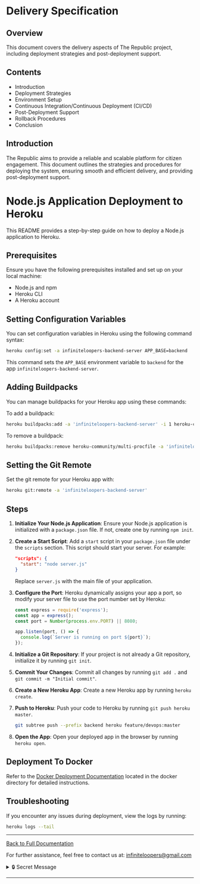 # Delivery Specification

## Overview

This document covers the delivery aspects of The Republic project, including deployment strategies and post-deployment support.

## Contents

- Introduction
- Deployment Strategies
- Environment Setup
- Continuous Integration/Continuous Deployment (CI/CD)
- Post-Deployment Support
- Rollback Procedures
- Conclusion

## Introduction

The Republic aims to provide a reliable and scalable platform for citizen engagement. This document outlines the strategies and procedures for deploying the system, ensuring smooth and efficient delivery, and providing post-deployment support.

# Node.js Application Deployment to Heroku

This README provides a step-by-step guide on how to deploy a Node.js application to Heroku.

## Prerequisites

Ensure you have the following prerequisites installed and set up on your local machine:

- Node.js and npm
- Heroku CLI
- A Heroku account

## Setting Configuration Variables

You can set configuration variables in Heroku using the following command syntax:

```bash
heroku config:set -a infiniteloopers-backend-server APP_BASE=backend
```

This command sets the `APP_BASE` environment variable to `backend` for the app `infiniteloopers-backend-server`.

## Adding Buildpacks

You can manage buildpacks for your Heroku app using these commands:

To add a buildpack:

```bash
heroku buildpacks:add -a 'infiniteloopers-backend-server' -i 1 heroku-community/multi-procfile
```

To remove a buildpack:

```bash
heroku buildpacks:remove heroku-community/multi-procfile -a 'infiniteloopers-backend-server'
```

## Setting the Git Remote

Set the git remote for your Heroku app with:

```bash
heroku git:remote -a 'infiniteloopers-backend-server'
```

## Steps

1. **Initialize Your Node.js Application**: Ensure your Node.js application is initialized with a `package.json` file. If not, create one by running `npm init`.

2. **Create a Start Script**: Add a `start` script in your `package.json` file under the `scripts` section. This script should start your server. For example:

    ```json
    "scripts": {
      "start": "node server.js"
    }
    ```

    Replace `server.js` with the main file of your application.

3. **Configure the Port**: Heroku dynamically assigns your app a port, so modify your server file to use the port number set by Heroku:

    ```javascript
    const express = require('express');
    const app = express();
    const port = Number(process.env.PORT) || 8080;

    app.listen(port, () => {
      console.log(`Server is running on port ${port}`);
    });
    ```

4. **Initialize a Git Repository**: If your project is not already a Git repository, initialize it by running `git init`.

5. **Commit Your Changes**: Commit all changes by running `git add .` and `git commit -m "Initial commit"`.

6. **Create a New Heroku App**: Create a new Heroku app by running `heroku create`.

7. **Push to Heroku**: Push your code to Heroku by running `git push heroku master`.

    ```bash
    git subtree push --prefix backend heroku feature/devops:master
    ```

8. **Open the App**: Open your deployed app in the browser by running `heroku open`.

## Deployment To Docker

Refer to the [Docker Deployment Documentation](./../../docker/README.md) located in the docker directory for detailed instructions.

## Troubleshooting

If you encounter any issues during deployment, view the logs by running:

```bash
heroku logs --tail
```

---

[Back to Full Documentation](./../README.md)

For further assistance, feel free to contact us at: [infiniteloopers@gmail.com](mailto:infiniteloopers@gmail.com)

<details>
    <summary>🔒 Secret Message</summary>
    <br/>
    <p>Thank you for opening this. Have a great day! 😊</p>
</details>

---